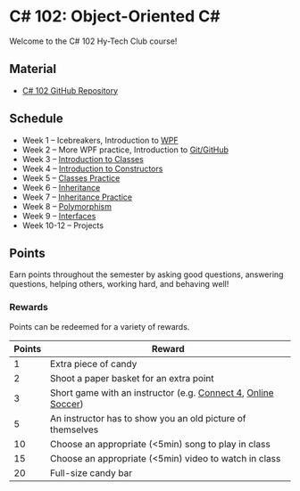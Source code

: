 # C# 102: Object-Oriented <span>C#</span>
Welcome to the C# 102 Hy-Tech Club course!

## Material
- [C# 102 GitHub Repository](https://github.com/hylandtechoutreach/htc-cs-102)

## Schedule
- Week 1 – Icebreakers, Introduction to [WPF](WPF/StudentDesc.md)
- Week 2 – More WPF practice, Introduction to [Git/GitHub](Git/StudentDesc.md)
- Week 3 – [Introduction to Classes](ClassesIntroduction/StudentDesc.md)
- Week 4 – [Introduction to Constructors](Constructors/StudentDesc.md)
- Week 5 – [Classes Practice](ClassesPractice/StudentDesc.md)
- Week 6 – [Inheritance](Inheritance/StudentDesc.md)
- Week 7 – [Inheritance Practice](InheritancePractice/StudentDesc.md)
- Week 8 – [Polymorphism](Polymorphism/StudentDesc.md)
- Week 9 – [Interfaces](Interfaces/StudentDesc.md)
- Week 10-12 – Projects

## Points
Earn points throughout the semester by asking good questions, answering questions, helping others, working hard, and behaving well!

### Rewards
Points can be redeemed for a variety of rewards.

| Points | Reward |
| -- | -- |
| 1 | Extra piece of candy |
| 2 | Shoot a paper basket for an extra point|
| 3 | Short game with an instructor (e.g. [Connect 4](https://www.mathsisfun.com/games/connect4.html), [Online Soccer](https://www.agame.com/game/1-on-1-soccer-classic)) |
| 5 | An instructor has to show you an old picture of themselves |
| 10 | Choose an appropriate (<5min) song to play in class |
| 15 | Choose an appropriate (<5min) video to watch in class |
| 20 | Full-size candy bar |